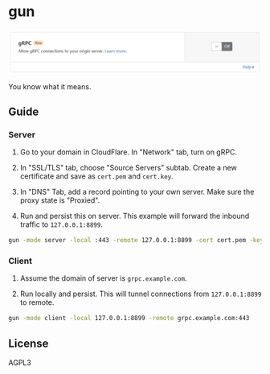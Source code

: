 # gun
![branding](branding.png)

You know what it means.

## Guide
### Server
1. Go to your domain in CloudFlare. In "Network" tab, turn on gRPC.

2. In "SSL/TLS" tab, choose "Source Servers" subtab. Create a new certificate and save as `cert.pem` and `cert.key`.

3. In "DNS" Tab, add a record pointing to your own server. Make sure the proxy state is "Proxied".

4. Run and persist this on server. This example will forward the inbound traffic to `127.0.0.1:8899`.
```bash
gun -mode server -local :443 -remote 127.0.0.1:8899 -cert cert.pem -key cert.key
```

### Client
1. Assume the domain of server is `grpc.example.com`.

2. Run locally and persist. This will tunnel connections from `127.0.0.1:8899` to remote.
```bash
gun -mode client -local 127.0.0.1:8899 -remote grpc.example.com:443
```

## License
AGPL3
